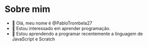 # Sobre mim
- 👋 Olá, meu nome é @PabloTrombela27
- 👀 Estou interessado em aprender programação.
- 🌱 Estou aprendendo a programar recentemente a linguagem de JavaScript e Scratch
